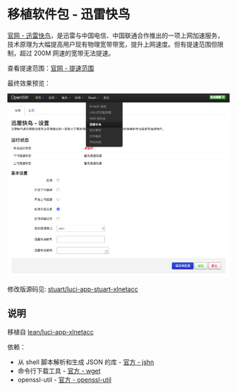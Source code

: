 # 移植软件包 - 迅雷快鸟

[官网 - 迅雷快鸟](https://k.xunlei.com/)，是迅雷与中国电信、中国联通合作推出的一项上网加速服务，技术原理为大幅提高用户现有物理宽带带宽，提升上网速度。但有提速范围但限制，超过 200M 网速的宽带无法提速。

查看提速范围：[官网 - 提速范围](https://k.xunlei.com/vip.html?type=kn#kn_box)

最终效果预览：

![Snipaste_2019-09-15_00-00-11.png](https://raw.githubusercontent.com/stuarthua/PicGo/master/oh-my-openwrt/Snipaste_2019-09-15_00-00-11.png)

修改版源码见: [stuart/luci-app-stuart-xlnetacc](https://github.com/stuarthua/oh-my-openwrt/tree/master/stuart/luci-app-stuart-xlnetacc)

## 说明

移植自 [lean/luci-app-xlnetacc](https://github.com/coolsnowwolf/lede/tree/master/package/lean/luci-app-xlnetacc)

依赖：

* 从 shell 脚本解析和生成 JSON 的库 - [官方 - jshn](https://openwrt.org/packages/pkgdata/jshn)
* 命令行下载工具 - [官方 - wget](https://openwrt.org/packages/pkgdata/wget)
* openssl-util - [官方 - openssl-util](https://openwrt.org/packages/pkgdata/openssl-util)

